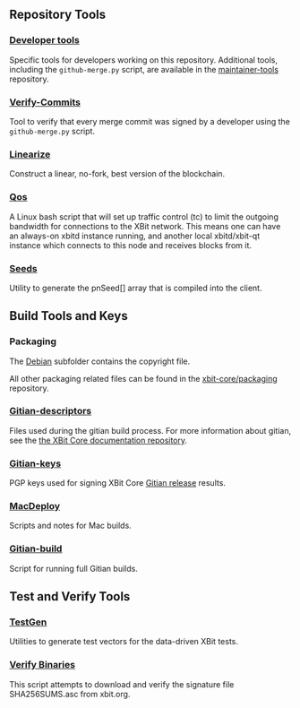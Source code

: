 Repository Tools
---------------------

### [Developer tools](/contrib/devtools) ###
Specific tools for developers working on this repository.
Additional tools, including the `github-merge.py` script, are available in the [maintainer-tools](https://github.com/xbit-core/xbit-maintainer-tools) repository.

### [Verify-Commits](/contrib/verify-commits) ###
Tool to verify that every merge commit was signed by a developer using the `github-merge.py` script.

### [Linearize](/contrib/linearize) ###
Construct a linear, no-fork, best version of the blockchain.

### [Qos](/contrib/qos) ###

A Linux bash script that will set up traffic control (tc) to limit the outgoing bandwidth for connections to the XBit network. This means one can have an always-on xbitd instance running, and another local xbitd/xbit-qt instance which connects to this node and receives blocks from it.

### [Seeds](/contrib/seeds) ###
Utility to generate the pnSeed[] array that is compiled into the client.

Build Tools and Keys
---------------------

### Packaging ###
The [Debian](/contrib/debian) subfolder contains the copyright file.

All other packaging related files can be found in the [xbit-core/packaging](https://github.com/xbit-core/packaging) repository.

### [Gitian-descriptors](/contrib/gitian-descriptors) ###
Files used during the gitian build process. For more information about gitian, see the [the XBit Core documentation repository](https://github.com/xbit-core/docs).

### [Gitian-keys](/contrib/gitian-keys)
PGP keys used for signing XBit Core [Gitian release](/doc/release-process.md) results.

### [MacDeploy](/contrib/macdeploy) ###
Scripts and notes for Mac builds.

### [Gitian-build](/contrib/gitian-build.py) ###
Script for running full Gitian builds.

Test and Verify Tools
---------------------

### [TestGen](/contrib/testgen) ###
Utilities to generate test vectors for the data-driven XBit tests.

### [Verify Binaries](/contrib/verifybinaries) ###
This script attempts to download and verify the signature file SHA256SUMS.asc from xbit.org.
